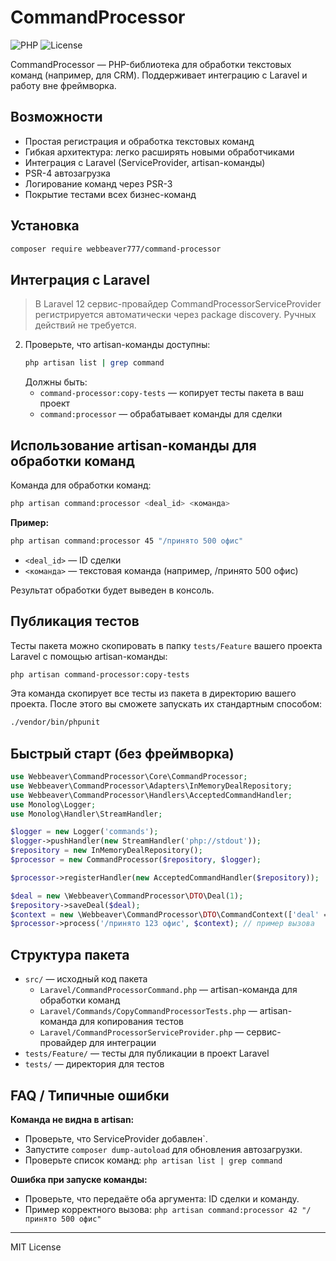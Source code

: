# CommandProcessor

![PHP](https://img.shields.io/badge/PHP-8.0%2B-blue)
![License](https://img.shields.io/badge/license-MIT-green)

CommandProcessor — PHP-библиотека для обработки текстовых команд (например, для CRM). Поддерживает интеграцию с Laravel и работу вне фреймворка.

## Возможности
- Простая регистрация и обработка текстовых команд
- Гибкая архитектура: легко расширять новыми обработчиками
- Интеграция с Laravel (ServiceProvider, artisan-команды)
- PSR-4 автозагрузка
- Логирование команд через PSR-3
- Покрытие тестами всех бизнес-команд

## Установка
```bash
composer require webbeaver777/command-processor
```

## Интеграция с Laravel

> В Laravel 12 сервис-провайдер CommandProcessorServiceProvider регистрируется автоматически через package discovery. Ручных действий не требуется.

2. Проверьте, что artisan-команды доступны:
   ```bash
   php artisan list | grep command
   ```
   Должны быть:
   - `command-processor:copy-tests` — копирует тесты пакета в ваш проект
   - `command:processor` — обрабатывает команды для сделки

## Использование artisan-команды для обработки команд

Команда для обработки команд:
```bash
php artisan command:processor <deal_id> <команда>
```

**Пример:**
```bash
php artisan command:processor 45 "/принято 500 офис"
```
- `<deal_id>` — ID сделки
- `<команда>` — текстовая команда (например, /принято 500 офис)

Результат обработки будет выведен в консоль.

## Публикация тестов

Тесты пакета можно скопировать в папку `tests/Feature` вашего проекта Laravel с помощью artisan-команды:
```bash
php artisan command-processor:copy-tests
```
Эта команда скопирует все тесты из пакета в директорию вашего проекта. После этого вы сможете запускать их стандартным способом:
```bash
./vendor/bin/phpunit
```

## Быстрый старт (без фреймворка)
```php
use Webbeaver\CommandProcessor\Core\CommandProcessor;
use Webbeaver\CommandProcessor\Adapters\InMemoryDealRepository;
use Webbeaver\CommandProcessor\Handlers\AcceptedCommandHandler;
use Monolog\Logger;
use Monolog\Handler\StreamHandler;

$logger = new Logger('commands');
$logger->pushHandler(new StreamHandler('php://stdout'));
$repository = new InMemoryDealRepository();
$processor = new CommandProcessor($repository, $logger);

$processor->registerHandler(new AcceptedCommandHandler($repository));

$deal = new \Webbeaver\CommandProcessor\DTO\Deal(1);
$repository->saveDeal($deal);
$context = new \Webbeaver\CommandProcessor\DTO\CommandContext(['deal' => $deal]);
$processor->process('/принято 123 офис', $context); // пример вызова
```

## Структура пакета
- `src/` — исходный код пакета
  - `Laravel/CommandProcessorCommand.php` — artisan-команда для обработки команд
  - `Laravel/Commands/CopyCommandProcessorTests.php` — artisan-команда для копирования тестов
  - `Laravel/CommandProcessorServiceProvider.php` — сервис-провайдер для интеграции
- `tests/Feature/` — тесты для публикации в проект Laravel
- `tests/` — директория для тестов

## FAQ / Типичные ошибки

**Команда не видна в artisan:**
- Проверьте, что ServiceProvider добавлен`.
- Запустите `composer dump-autoload` для обновления автозагрузки.
- Проверьте список команд: `php artisan list | grep command`

**Ошибка при запуске команды:**
- Проверьте, что передаёте оба аргумента: ID сделки и команду.
- Пример корректного вызова: `php artisan command:processor 42 "/принято 500 офис"`

---

MIT License
